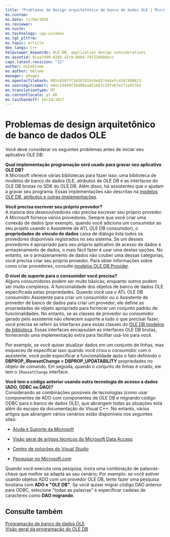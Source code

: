 ```yaml
---
title: "Problemas de Design arquitetônico de banco de dados OLE | Microsoft Docs"
ms.custom: 
ms.date: 11/04/2016
ms.reviewer: 
ms.suite: 
ms.technology: cpp-windows
ms.tgt_pltfrm: 
ms.topic: article
dev_langs: C++
helpviewer_keywords: OLE DB, application design considerations
ms.assetid: 8caa7d99-d2bb-42c9-8884-74f228bb6ecc
caps.latest.revision: "12"
author: mikeblome
ms.author: mblome
manager: ghogen
ms.openlocfilehash: 085c658fff3d387019c6e8574ebafcd347400823
ms.sourcegitcommit: ebec1d449f2bd98aa851667c2bfeb7e27ce657b2
ms.translationtype: MT
ms.contentlocale: pt-BR
ms.lasthandoff: 10/24/2017
---
```

# <a name="ole-db-architectural-design-issues"></a>Problemas de design arquitetônico de banco de dados OLE
Você deve considerar os seguintes problemas antes de iniciar seu aplicativo OLE DB:  
  
 **Qual implementação programação será usado para gravar seu aplicativo OLE DB?**  
 A Microsoft oferece várias bibliotecas para fazer isso: uma biblioteca de modelos de banco de dados OLE, atributos de OLE DB e as interfaces do OLE DB brutas no SDK do OLE DB. Além disso, há assistentes que o ajudam a gravar seu programa. Essas implementações são descritas na [modelos OLE DB, atributos e outras implementações](../../data/oledb/ole-db-templates-attributes-and-other-implementations.md).  
  
 **Você precisa escrever seu próprio provedor?**  
 A maioria dos desenvolvedores não precisa escrever seu próprio provedor. A Microsoft fornece vários provedores. Sempre que você criar uma conexão de dados (por exemplo, quando você adiciona um consumidor ao seu projeto usando o Assistente de ATL OLE DB consumidor), o **propriedades de vínculo de dados** caixa de diálogo lista todos os provedores disponíveis registrados no seu sistema. Se um desses provedores é apropriado para seu próprio aplicativo de acesso de dados e armazenamento de dados, o mais fácil fazer é usar uma destas opções. No entanto, se o armazenamento de dados não couber uma dessas categorias, você precisa criar seu próprio provedor. Para obter informações sobre como criar provedores, consulte [modelos OLE DB Provider](../../data/oledb/ole-db-provider-templates-cpp.md).  
  
 **O nível de suporte para o consumidor você precisa?**  
 Alguns consumidores podem ser muito básicas; enquanto outros podem ser muito complexos. A funcionalidade dos objetos de banco de dados OLE especificada pelas propriedades. Quando você usa o ATL OLE DB consumidor Assistente para criar um consumidor ou o Assistente de provedor de banco de dados para criar um provedor, ele define as propriedades de objeto apropriado para fornecer um conjunto padrão de funcionalidades. No entanto, se as classes de provedor ou consumidor gerado pelo assistente não oferecem suporte a tudo o que precisar fazer, você precisa se referir às interfaces para essas classes do [OLE DB modelos de biblioteca](../../data/oledb/ole-db-templates.md). Essas interfaces encapsulam as interfaces OLE DB brutas, fornecendo uma implementação extra para facilitar usá-los para você.  
  
 Por exemplo, se você quiser atualizar dados em um conjunto de linhas, mas esqueceu de especificar isso quando você criou o consumidor com o assistente, você pode especificar a funcionalidade após o fato definindo o **DBPROP_IRowsetChange** e  **DBPROP_UPDATABILITY** propriedades no objeto de comando. Em seguida, quando o conjunto de linhas é criado, ele tem o `IRowsetChange` interface.  
  
 **Você tem o código anterior usando outra tecnologia de acesso a dados (ADO, ODBC ou DAO)?**  
 Considerando as combinações possíveis de tecnologias (como usar componentes de ADO com componentes de OLE DB e migrando código ODBC para o banco de dados OLE), que abrangem todas as situações está além do escopo da documentação do Visual C++. No entanto, vários artigos que abrangem vários cenários estão disponíveis nos seguintes sites:  
  
-   [Ajuda e Suporte da Microsoft](http://go.microsoft.com/fwlink/?linkid=148218)  
  
-   [Visão geral de artigos técnicos do Microsoft Data Access](http://go.microsoft.com/fwlink/?linkid=148217)  
  
-   [Centro de soluções do Visual Studio](http://go.microsoft.com/fwlink/?linkid=148215)  
  
-   [Pesquisar no Microsoft.com](http://search.microsoft.com/)  
  
 Quando você executa uma pesquisa, insira uma combinação de palavras-chave que melhor se adapta ao seu cenário; Por exemplo: se você estiver usando objetos ADO com um provedor OLE DB, tente fazer uma pesquisa booliana com **ADO e "OLE DB"**. Se você quiser migrar código DAO anterior para ODBC, selecione "todas as palavras" e especificar cadeias de caracteres como **DAO migrando**.  
  
## <a name="see-also"></a>Consulte também  
 [Programação de banco de dados OLE](../../data/oledb/ole-db-programming.md)   
 [Visão geral da programação do OLE DB](../../data/oledb/ole-db-programming-overview.md)